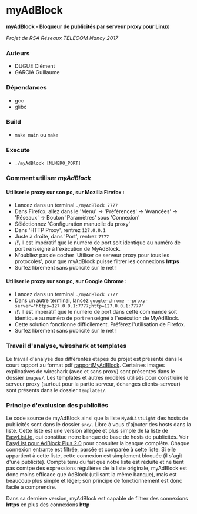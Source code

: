 # myAdBlock

**myAdBlock - Bloqueur de publicités par serveur proxy pour Linux**

*Projet de RSA Réseaux TELECOM Nancy 2017*

### Auteurs
 - DUGUE Clément
 - GARCIA Guillaume

### Dépendances
 - gcc
 - glibc

### Build
 - `make main` ou `make`

### Execute
 - `./myAdBlock [NUMERO_PORT]`

### Comment utiliser *myAdBlock*
#### Utiliser le proxy sur son pc, sur Mozilla Firefox :
 - Lancez dans un terminal `./myAdBlock 7777`
 - Dans Firefox, allez dans le 'Menu' -> 'Préférences' -> 'Avancées' -> 'Réseaux' -> Bouton 'Paramètres' sous 'Connexion'
 - Séléctionnez 'Configuration manuelle du proxy'
 - Dans 'HTTP Proxy', rentrez `127.0.0.1`
 - Juste à droite, dans 'Port', rentrez `7777`
 - /!\\ Il est impératif que le numéro de port soit identique au numéro de port renseigné à l'exécution de MyAdBlock.
 - N'oubliez pas de cocher 'Utiliser ce serveur proxy pour tous les protocoles', pour que myAdBlock puisse filtrer les connexions **https**
 - Surfez librement sans publicité sur le net !

#### Utiliser le proxy sur son pc, sur Google Chrome :
 - Lancez dans un terminal `./myAdBlock 7777`
 - Dans un autre terminal, lancez `google-chrome --proxy-server="https=127.0.0.1:7777;http=127.0.0.1:7777"`
 - /!\\ Il est impératif que le numéro de port dans cette commande soit identique au numéro de port renseigné à l'exécution de MyAdBlock.
 - Cette solution fonctionne difficilement. Préférez l'utilisation de Firefox.
 - Surfez librement sans publicité sur le net !

### Travail d'analyse, wireshark et templates
  Le travail d'analyse des différentes étapes du projet est présenté dans le court rapport au format pdf [rapportMyAdBlock](rapportMyAdBlock.pdf). Certaines images explicatives de wireshark (avec et sans proxy) sont présentes dans le dossier `images/`.
  Les templates et autres modèles utilisés pour construire le serveur proxy (surtout pour la partie serveur, échanges clients-serveur) sont présents dans le dossier `templates/`.

### Principe d'exclusion des publicités
  Le code source de myAdBlock ainsi que la liste `MyAdListLight` des hosts de publicités sont dans le dossier `src/`. Libre à vous d'ajouter des hosts dans la liste. Cette liste est une version allégée et plus simple de la liste de [EasyList.to](https://easylist.to/), qui constitue notre banque de base de hosts de publicités. Voir [EasyList pour AdBlock Plus 2.0](https://easylist.to/easylist/easylist.txt) pour consulter la banque complète.
  Chaque connexion entrante est filtrée, parsée et comparée à cette liste. Si elle appartient à cette liste, cette connexion est simplement bloquée (il s'agit d'une publicité).
  Compte tenu du fait que notre liste est réduite et ne tient pas comtpe des expressions régulières de la liste originale, myAdBlock est donc moins efficace que AdBlock (utilisant la même banque), mais est beaucoup plus simple et léger; son principe de fonctionnement est donc facile à comprendre.

  Dans sa dernière version, myAdBlock est capable de filtrer des connexions **https** en plus des connexions **http**
